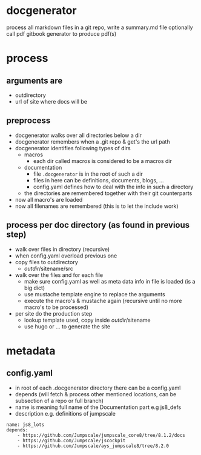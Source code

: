 
# docgenerator

process all markdown files in a git repo, write a summary.md file
optionally call pdf gitbook generator to produce pdf(s)

# process

## arguments are

- outdirectory
- url of site where docs will be

## preprocess

- docgenerator walks over all directories below a dir
- docgenerator remembers when a .git repo & get's the url path
- docgenerator identifies following types of dirs
    - macros
        - each dir called macros is considered to be a macros dir
    - documentation
        - file ```.docgenerator``` is in the root of such a dir
        - files in here can be definitions, documents, blogs, ...
        - config.yaml defines how to deal with the info in such a directory
    - the directories are remembered together with their git counterparts
- now all macro's are loaded
- now all filenames are remembered (this is to let the include work)

## process per doc directory (as found in previous step)

- walk over files in directory (recursive)
- when config.yaml overload previous one
- copy files to outdirectory
    - $outdir/$sitename/src
- walk over the files and for each file
    - make sure config.yaml as well as meta data info in file is loaded (is a big dict)
    - use mustache template engine to replace the arguments
    - execute the macro's & mustache again (recursive until no more macro's to be processed)
- per site do the production step
    - lookup template used, copy inside $outdir/$sitename
    - use hugo or ... to generate the site

# metadata

## config.yaml

- in root of each .docgenerator directory there can be a config.yaml
- depends (will fetch & process other mentioned locations, can be subsection of a repo or full branch)
- name is meaning full name of the Documentation part e.g js8_defs
- description e.g. definitions of jumpscale
```
name: js8_lots
depends:
    - https://github.com/Jumpscale/jumpscale_core8/tree/8.1.2/docs
    - https://github.com/Jumpscale/jscockpit
    - https://github.com/Jumpscale/ays_jumpscale8/tree/8.2.0
```
